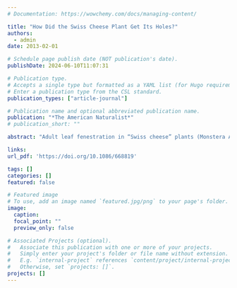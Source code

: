 ```yaml
---
# Documentation: https://wowchemy.com/docs/managing-content/

title: "How Did the Swiss Cheese Plant Get Its Holes?"
authors: 
  - admin
date: 2013-02-01

# Schedule page publish date (NOT publication's date).
publishDate: 2024-06-10T11:07:31

# Publication type.
# Accepts a single type but formatted as a YAML list (for Hugo requirements).
# Enter a publication type from the CSL standard.
publication_types: ["article-journal"]

# Publication name and optional abbreviated publication name.
publication: "*The American Naturalist*"
# publication_short: ""

abstract: "Adult leaf fenestration in “Swiss cheese” plants (Monstera Adans.) is an unusual leaf shape trait lacking a convincing evolutionary explanation. Monstera are secondary hemiepiphytes that inhabit the understory of tropical rainforests, where photosynthesis from sunﬂecks often makes up a large proportion of daily carbon assimilation. Here I present a simple model of leaf-level photosynthesis and whole-plant canopy dynamics in a stochastic light environment. The model demonstrates that leaf fenestration can reduce the variance in plant growth and thereby increase geometric mean ﬁtness. This growth-variance hypothesis also suggests explanations for conspicuous ontogenetic changes in leaf morphology (heteroblasty) in Monstera, as well as the absence of leaf fenestration in cooccurring juvenile tree species. The model provides a testable hypothesis of the adaptive signiﬁcance of a unique leaf shape and illustrates how variance in growth rate could be an important factor shaping plant morphology and physiology."

links:
url_pdf: 'https://doi.org/10.1086/668819'

tags: []
categories: []
featured: false

# Featured image
# To use, add an image named `featured.jpg/png` to your page's folder. 
image:
  caption: 
  focal_point: ""
  preview_only: false

# Associated Projects (optional).
#   Associate this publication with one or more of your projects.
#   Simply enter your project's folder or file name without extension.
#   E.g. `internal-project` references `content/project/internal-project/index.md`.
#   Otherwise, set `projects: []`.
projects: []
---
```

